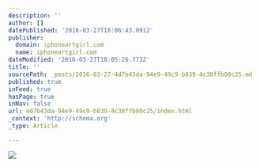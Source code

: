 ```yaml
---
description: ''
author: []
datePublished: '2016-03-27T18:06:43.091Z'
publisher:
  domain: iphoneartgirl.com
  name: iphoneartgirl.com
dateModified: '2016-03-27T18:05:26.773Z'
title: ''
sourcePath: _posts/2016-03-27-4d7b43da-94e9-49c9-b839-4c38ffb00c25.md
published: true
inFeed: true
hasPage: true
inNav: false
url: 4d7b43da-94e9-49c9-b839-4c38ffb00c25/index.html
_context: 'http://schema.org'
_type: Article

---
```

![](http://40.media.tumblr.com/9a7d1d8c2fce4e977fab3cbe4e2033f1/tumblr_mz08fcS4hh1qz9plvo1_500.jpg)